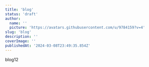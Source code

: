 ```yaml
---
title: 'blog'
status: 'draft'
author:
  name: ''
  picture: 'https://avatars.githubusercontent.com/u/9784159?v=4'
slug: 'blog'
description: ''
coverImage: ''
publishedAt: '2024-03-08T23:49:35.854Z'
---
```


blog12